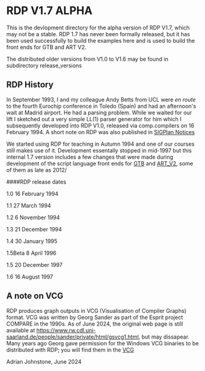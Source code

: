 # RDP V1.7 ALPHA

This is the devlopment directory for the alpha version of RDP V1.7, which may not be a stable. RDP 1.7 has never been formally released, but it has been used successfully to build the examples here and is used to build the front ends for GTB and ART V2. 

The distributed older versions from V1.0 to V1.6 may be found in subdirectory release_versions

## RDP History

In September 1993, I and my colleague Andy Betts from UCL were *en route* to the fourth Eurochip conference in Toledo (Spain) and had an afternoon's wait at Madrid airport. He had a parsing problem. While we waited for our lift I sketched out a very simple LL(1) parser generator for him which I subsequently developed into RDP V1.0, released via comp.compilers on 16 February 1994. A short note on RDP was also published in [SIGPlan Notices](https://pure.royalholloway.ac.uk/en/publications/rdp-an-iterator-based-recursive-descent-parser-generator-with-tre)

We started using RDP for teaching in Autumn 1994 and one of our courses still makes use of it. Development essentally stopped in mid-1997 but this internal 1.7 version includes a few changes  that were made during development of the script language front ends for [GTB](https://github.com/AJohnstone2007/ART/tree/main/old/gtb) and [ART_V2](https://github.com/AJohnstone2007/ART/tree/main/old/art_v2), some of them as late as 2012/

####RDP release dates

1.0 16 February 1994

1.1 27 March 1994

1.2 6 November 1994

1.3 21 December 1994

1.4 30 January 1995

1.5Beta 8 April 1996 

1.5 20 December 1997

1.6 16 August 1997

## A note on VCG

RDP produces graph outputs in VCG (Visualisation of Compiler Graphs) format. VCG was written by Georg Sander as part of the Esprit project COMPARE in the 1990s. As of June 2024, the original web page is still available at https://www.rw.cdl.uni-saarland.de/people/sander/private/html/gsvcg1.html, but may dissapear. Many years ago Georg gave permission for the Windows VCG binaries to be distributed with RDP; you will find them in the [VCG](https://github.com/AJohnstone2007/ART/tree/main/old/rdp/vcg)

Adrian Johnstone, June 2024 